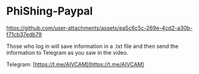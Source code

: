 # PhiShing-Paypal

https://github.com/user-attachments/assets/ea5c6c5c-269e-4cd2-a30b-f71cb37edb79

Those who log in will save information in a .txt file and then send the information to Telegram as you saw in the video.

Telegram: [https://t.me/AIVCAM](https://t.me/AIVCAM)
